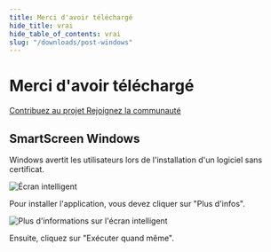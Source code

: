 ```yaml
---
title: Merci d'avoir téléchargé
hide_title: vrai
hide_table_of_contents: vrai
slug: "/downloads/post-windows"
---
```


<div className="text-center margin-top--xl">

# Merci d'avoir téléchargé

<div className="row margin-bottom--lg padding--sm flex-center">
<a className="button button--outline button--warning button--lg margin--sm" href="/contributing">
  Contribuez au projet
</a>
<a className="button button--outline button--info button--lg margin--sm" href="https://linwood.dev/matrix">
  Rejoignez la communauté
</a>

</div>

## SmartScreen Windows


Windows avertit les utilisateurs lors de l'installation d'un logiciel sans certificat.

![Écran intelligent](/img/smart-screen.png)

Pour installer l'application, vous devez cliquer sur "Plus d'infos".

![Plus d'informations sur l'écran intelligent](/img/smart-screen-more-info.png)

Ensuite, cliquez sur "Exécuter quand même".

</div>

